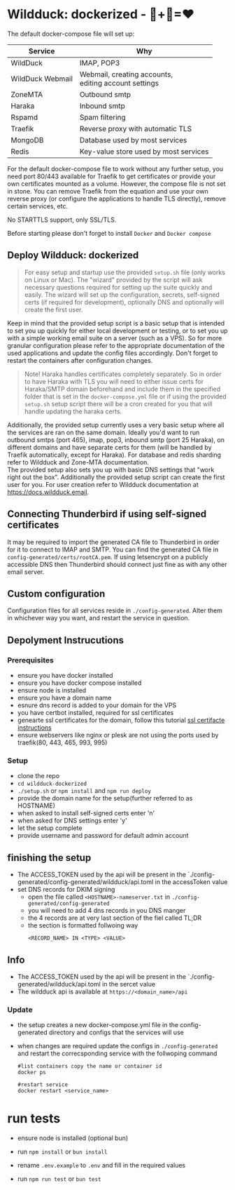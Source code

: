 # Wildduck: dockerized - 🦆+🐋=❤

The default docker-compose file will set up:

| Service          | Why                                                       |
| ---------------- | --------------------------------------------------------- |
| WildDuck         | IMAP, POP3                                                |
| WildDuck Webmail | Webmail, creating accounts, <br> editing account settings |
| ZoneMTA          | Outbound smtp                                             |
| Haraka           | Inbound smtp                                              |
| Rspamd           | Spam filtering                                            |
| Traefik          | Reverse proxy with automatic TLS                          |
| MongoDB          | Database used by most services                            |
| Redis            | Key-value store used by most services                     |

For the default docker-compose file to work without any further setup, you need port 80/443 available for Traefik to get certificates or provide your own certificates mounted as a volume. However, the compose file is not set in stone. You can remove Traefik from the equation and use your own reverse proxy (or configure the applications to handle TLS directly), remove certain services, etc.

No STARTTLS support, only SSL/TLS.

Before starting please don't forget to install `Docker` and `Docker compose`

## Deploy Wildduck: dockerized

> For easy setup and startup use the provided `setup.sh` file (only works on Linux or Mac). The "wizard" provided by the script will ask necessary questions required for setting up the suite quickly and easily. The wizard will set up the configuration, secrets, self-signed certs (if required for development), optionally DNS and optionally will create the first user.

Keep in mind that the provided setup script is a basic setup that is intended to set you up quickly for either local development or testing, or to set you up with a simple working email suite on a server (such as a VPS). So for more granular configuration please refer to the appropriate documentation of the used applications and update the config files accordingly. Don't forget to restart the containers after configuration changes.

> Note! Haraka handles certificates completely separately. So in order to have Haraka with TLS you will need to either issue certs for Haraka/SMTP domain beforehand and include them in the specified folder that is set in the `docker-compose.yml` file or if using the provided `setup.sh` setup script there will be a cron created for you that will handle updating the haraka certs.

Additionally, the provided setup currently uses a very basic setup where all the services are ran on the same domain. Ideally you'd want to run outbound smtps (port 465), imap, pop3, inbound smtp (port 25 Haraka), on different domains and have separate certs for them (will be handled by Traefik automatically, except for Haraka). For database and redis sharding refer to Wildduck and Zone-MTA documentation.  
The provided setup also sets you up with basic DNS settings that "work right out the box". Additionally the provided setup script can create the first user for you. For user creation refer to Wildduck documentation at https://docs.wildduck.email.

## Connecting Thunderbird if using self-signed certificates

It may be required to import the generated CA file to Thunderbird in order for it
to connect to IMAP and SMTP. You can find the generated CA file in `config-generated/certs/rootCA.pem`.
If using letsencrypt on a publicly accessible DNS then Thunderbird should connect just fine
as with any other email server.

## Custom configuration

Configuration files for all services reside in `./config-generated`. Alter them in whichever way you want, and restart the service in question.

## Depolyment Instrucutions

### Prerequisites

- ensure you have docker installed
- ensure you have docker compose installed
- ensure node is installed
- ensure you have a domain name
- esnure dns record is added to your domain for the VPS
- you have certbot installed, required for ssl certificates
- genearte ssl certificates for the domain, follow this tutorial [ssl certifacte instructions](https://certbot.eff.org/instructions?ws=webproduct&os=snap)
- ensure webservers like nginx or plesk are not using the ports used by traefik(80, 443, 465, 993, 995)

### Setup

- clone the repo
- `cd wildduck-dockerized`
- `./setup.sh` or `npm install` and `npm run deploy`
- provide the domain name for the setup(further referred to as HOSTNAME)
- when asked to install self-signed certs enter 'n'
- when asked for DNS settings enter 'y'
- let the setup complete
- provide username and password for default admin account

## finishing the setup

- The ACCESS_TOKEN used by the api will be present in the `./config-generated/config-generated/wildduck/api.toml in the accessToken value
- set DNS records for DKIM signing
  - open the file called `<HOSTNAME>-nameserver.txt` in `./config-generated/config-generated`
  - you will need to add 4 dns records in you DNS manger
  - the 4 records are at very last section of the fiel called TL;DR
  - the section is formatted follwoing way
    ```
    <RECORD_NAME> IN <TYPE> <VALUE>
    ```

## Info

- The ACCESS_TOKEN used by the api will be present in the `./config-generated/wildduck/api.toml in the sercet value
- The wildduck api is available at `https://<domain_name>/api`

### Update

- the setup creates a new docker-compose.yml file in the config-generated directory and configs that the services will use
- when changes are required update the configs in `./config-generated` and restart the correcsponding service with the follwoping command

  ```
  #list containers copy the name or container id
  docker ps

  #restart service
  docker restart <service_name>

  ```

# run tests

- ensure node is installed (optional bun)

- run `npm install` or `bun install`

- rename `.env.example` to `.env` and fill in the required values

- run `npm run test` or `bun test`
